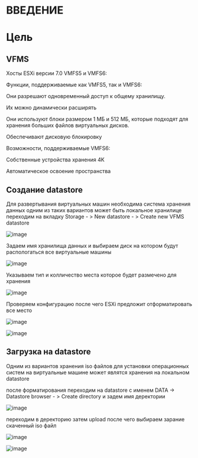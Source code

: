 # ВВЕДЕНИЕ

# Цель

## VFMS
Хосты ESXi версии 7.0 VMFS5 и VMFS6:

Функции, поддерживаемые как VMFS5, так и VMFS6:

Они разрешают одновременный доступ к общему хранилищу.

Их можно динамически расширять

Они используют блоки размером 1 МБ и 512 МБ, которые подходят для хранения больших файлов виртуальных дисков.

Обеспечивают дисковую блокировку

Возможности, поддерживаемые VMFS6:

Собственные устройства хранения 4K

Автоматическое освоение пространства

## Создание datastore 
Для развертывания виртуальных машин необходима система хранения данных
одним из таких вариантов может быть локальное хранилице 
переходим на вкладку Storage - > New datastore - > Create new VFMS datastore

![image](https://user-images.githubusercontent.com/79700810/154065528-eabb8c27-f614-4be9-9daf-44f11f1cb9b3.png)

Задаем имя хранилища данных и выбираем диск на котором будут распологаться все виртуальные машины

![image](https://user-images.githubusercontent.com/79700810/154067078-0c1c6292-6158-4d52-b32e-1a3a651c504c.png)

Указываем тип и колличество места которое будет размечено для хранения

![image](https://user-images.githubusercontent.com/79700810/154067115-8232805a-d8dd-41bb-9bf5-16a959f0f316.png)

Проверяем конфигурацию после чего ESXi предложит отформатировать все место

![image](https://user-images.githubusercontent.com/79700810/154067151-b03a8fe5-fde6-4eda-b828-f239f4b883de.png)

![image](https://user-images.githubusercontent.com/79700810/154067176-ac72253e-df9b-459b-be2b-5a3c0e8c4c1f.png)

## Загрузка на datastore 
Одним из вариантов хранения iso файлов для установки операционных систем на виртуальные машине может являтся хранения на локальном datastore

после форматирования переходим на datastore с именем DATA -> Datastore browser - > Create directory и задем имя деректории

![image](https://user-images.githubusercontent.com/79700810/154091199-8dc48b76-1258-424d-8047-7e4750962c42.png)

переходим в деректорию затем upload после чего выбираем зарание скаченный iso файл

![image](https://user-images.githubusercontent.com/79700810/154091734-93577547-65ca-4d96-a59f-4d8238fb293c.png)

![image](https://user-images.githubusercontent.com/79700810/154091825-8b7f9ed1-94ca-44fb-874c-2c4266c959b5.png)

